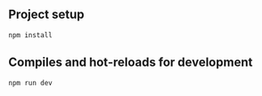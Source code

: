 ## Project setup
```
npm install
```

## Compiles and hot-reloads for development

```
npm run dev
```
